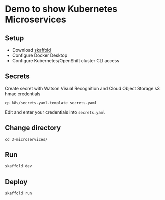 # Demo to show Kubernetes Microservices

## Setup
- Download [skaffold](https://skaffold.dev/)
- Configure Docker Desktop
- Configure Kubernetes/OpenShift cluster CLI access

## Secrets
Create secret with Watson Visual Recognition and Cloud Object Storage s3 hmac credentials
```
cp k8s/secrets.yaml.template secrets.yaml
```
Edit and enter your credentials into `secrets.yaml`

## Change directory
```
cd 3-microservices/
```

## Run
```bash
skaffold dev
```

## Deploy
```bash
skaffold run
```
